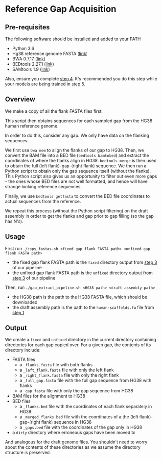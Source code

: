 # Reference Gap Acquisition

## Pre-requisites
The following software should be installed and added to your PATH
* Python 3.6
* Hg38 reference genome FASTA ([link](https://www.ncbi.nlm.nih.gov/assembly?term=GRCh38&cmd=DetailsSearch))
* BWA 0.7.17 ([link](https://github.com/lh3/bwa/releases/tag/v0.7.17))
* BEDtools 2.27.1 ([link](https://github.com/arq5x/bedtools2/releases/tag/v2.27.1))
* SAMtools 1.9 ([link](https://github.com/samtools/samtools/releases/tag/1.9))

Also, ensure you complete [step 4](https://github.com/bcgsc/GapPredict/tree/Reproduction_Steps/scripts/4_random_gap_sampling). It's recommended you do this step while your models are being trained in [step 5](https://github.com/bcgsc/GapPredict/tree/Reproduction_Steps/scripts/5_model_training).

## Overview
We make a copy of all the flank FASTA files first.

This script then obtains sequences for each sampled gap from the HG38 human reference genome.

In order to do this, consider any gap. We only have data on the flanking sequences.

We first use `bwa mem` to align the flanks of our gap to HG38. Then, we convert the BAM file into a BED file (`bedtools bamtobed`) and extract the coordinates
of where the flanks align in HG38. `bedtools merge` is then used to obtain the full (left flank)-gap-(right flank) sequence. We then run a Python script to
obtain only the gap sequence itself (without the flanks). This Python script also gives us an opportunity to filter out even more gaps - the ones whose BED files
are not well formatted, and hence will have strange looking reference sequences.

Finally, we use `bedtools getfasta` to convert the BED file coordinates to actual sequences from the reference.

We repeat this process (without the Python script filtering) on the draft assembly in order to get the flanks and gap prior to gap filling (so the gap has N's).

## Usage
First run `./copy_fastas.sh <fixed gap flank FASTA path> <unfixed gap flank FASTA path>`
* the fixed gap flank FASTA path is the `fixed` directory output from [step 3](https://github.com/bcgsc/GapPredict/tree/Reproduction_Steps/scripts/3_flank_extraction) of our pipeline
* the unfixed gap flank FASTA path is the `unfixed` directory output from [step 3](https://github.com/bcgsc/GapPredict/tree/Reproduction_Steps/scripts/3_flank_extraction) of our pipeline

Then, run `./gap_extract_pipeline.sh <HG38 path> <draft assembly path>`
* the HG38 path is the path to the HG38 FASTA file, which should be downloaded
* the draft assembly path is the path to the `human-scaffolds.fa` file from [step 1](https://github.com/bcgsc/GapPredict/tree/Reproduction_Steps/scripts/1_abyss_assembly)

## Output
We create a `fixed` and `unfixed` directory in the current directory containing directories for each gap copied over. For a given gap, the contents of its directory include:
* FASTA files
  * a `_flanks.fasta` file with both flanks
  * a `_left_flank.fasta` file with only the left flank
  * a `_right_flank.fasta` file with only the right flank
  * a `_full_gap.fasta` file with the full gap sequence from HG38 with flanks
  * a `_gap.fasta` file with only the gap sequence from HG38
* BAM files for the alignment to HG38
* BED files 
  * a `_flanks.bed` file with the coordinates of each flank separately in HG38
  * a `_merged_flanks.bed` file with the coordinates of a the (left flank)-gap-(right flank) sequence in HG38
  * a `_gaps.bed` file with the coordinates of the gap only in HG38
* a `dirty` directory where erroneous gaps have been moved to

And analogous for the draft genome files. You shouldn't need to worry about the contents of these directories as we assume the directory structure is preserved.
